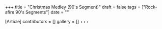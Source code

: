 +++
title = "Christmas Medley (90's Segment)"
draft = false
tags = ["Rock-afire 90's Segments"]
date = ""

[Article]
contributors = []
gallery = []
+++